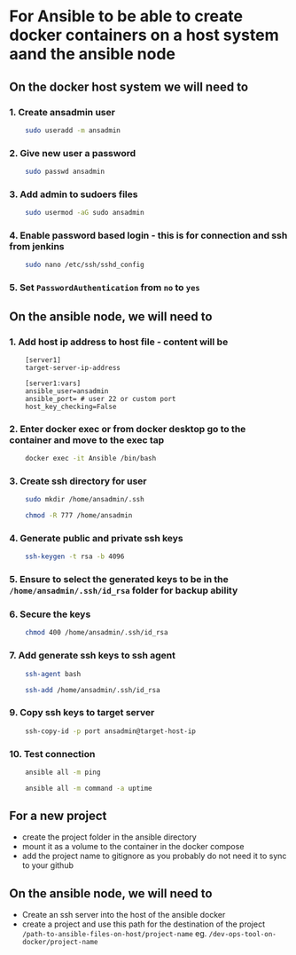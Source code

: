 # For Ansible to be able to create docker containers on a host system aand the ansible node


## On the docker host system we will need to

### 1. Create ansadmin user
```bash 
    sudo useradd -m ansadmin
```
### 2. Give new user a password
```bash 
    sudo passwd ansadmin
```
### 3. Add admin to sudoers files
```bash 
    sudo usermod -aG sudo ansadmin
```

### 4. Enable password based login - this is for connection and ssh from jenkins
```bash
    sudo nano /etc/ssh/sshd_config
```
### 5. Set ```PasswordAuthentication``` from ```no``` to ```yes```

## On the ansible node, we will need to 

### 1. Add host ip address to host file - content will be
```
    [server1]
    target-server-ip-address

    [server1:vars]
    ansible_user=ansadmin
    ansible_port= # user 22 or custom port
    host_key_checking=False
```
### 2. Enter docker exec or from docker desktop go to the container and move to the exec tap
```bash
    docker exec -it Ansible /bin/bash
```

### 3. Create ssh directory for user
```bash 
    sudo mkdir /home/ansadmin/.ssh
```
```bash 
    chmod -R 777 /home/ansadmin
```

### 4. Generate public and private ssh keys
```bash 
    ssh-keygen -t rsa -b 4096
```
### 5. Ensure to select the generated keys to be in the ```/home/ansadmin/.ssh/id_rsa``` folder for backup ability

### 6. Secure the keys
```bash 
    chmod 400 /home/ansadmin/.ssh/id_rsa
```

### 7. Add generate ssh keys to ssh agent
```bash
    ssh-agent bash
```
```bash
    ssh-add /home/ansadmin/.ssh/id_rsa
```


### 9. Copy ssh keys to target server
```bash 
    ssh-copy-id -p port ansadmin@target-host-ip
```
### 10. Test connection 
```bash 
    ansible all -m ping
```
```bash
    ansible all -m command -a uptime
```





## For a new project
- create the project folder in the ansible directory
- mount it as a volume to the container in the docker compose
- add the project name to gitignore as you probably do not need it to sync to your github

## On the ansible node, we will need to 

- Create an ssh server into the host of the ansible docker
- create a project and use this path for the destination of the project ```/path-to-ansible-files-on-host/project-name``` eg. ```/dev-ops-tool-on-docker/project-name```